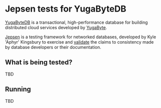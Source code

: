 # Jepsen tests for YugaByteDB

[YugaByteDB](https://github.com/YugaByte/yugabyte-db) is a transactional, high-performance database for building distributed cloud services developed by [YugaByte](http://www.yugabyte.com).

[Jepsen](https://github.com/aphyr/jepsen) is a testing framework for networked
databases, developed by Kyle 'Aphyr' Kingsbury to exercise and
[validate](https://jepsen.io) the claims to consistency made by database
developers or their documentation.

## What is being tested?

TBD

## Running

TBD